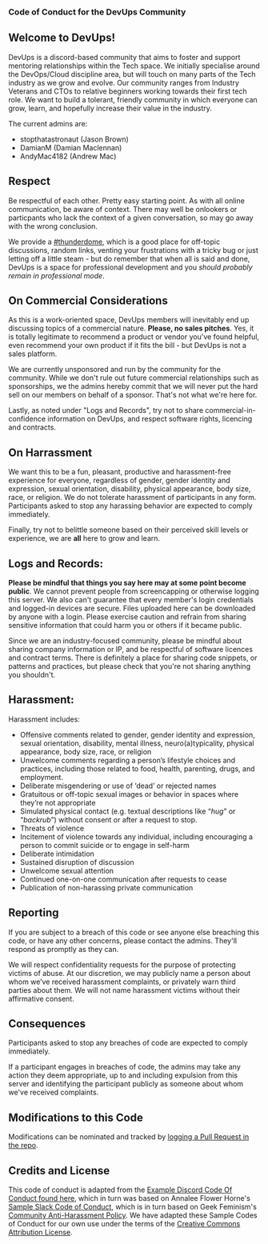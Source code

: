 ### Code of Conduct for the DevUps Community




Welcome to DevUps!
--------

DevUps is a discord-based community that aims to foster and support mentoring relationships within the Tech space. We initially specialise around the DevOps/Cloud discipline area, but will touch on many parts of the Tech industry as we grow and evolve. Our community ranges from Industry Veterans and CTOs to relative beginners working towards their first tech role. We want to build a tolerant, friendly community in which everyone can grow, learn, and hopefully increase their value in the industry.

The current admins are:

* stopthatastronaut (Jason Brown)
* DamianM (Damian Maclennan)
* AndyMac4182 (Andrew Mac)



Respect
-------

Be respectful of each other. Pretty easy starting point. As with all online communication, be aware of context. There may well be onlookers or particpants who lack the context of a given conversation, so may go away with the wrong conclusion.

We provide a [#thunderdome](https://discord.com/channels/948035550802219078/948040126523654196), which is a good place for off-topic discussions, random links, venting your frustrations with a tricky bug or just letting off a little steam - but do remember that when all is said and done, DevUps is a space for professional development and you *should probably remain in professional mode*.

On Commercial Considerations
----------------------------

As this is a work-oriented space, DevUps members will inevitably end up discussing topics of a commercial nature. **Please, no sales pitches**. Yes, it is totally legitimate to recommend a product or vendor you've found helpful, even recommend your own product if it fits the bill - but DevUps is not a sales platform.

We are currently unsponsored and run by the community for the community. While we don't rule out future commercial relationships such as sponsorships, we the admins hereby commit that we will never put the hard sell on our members on behalf of a sponsor. That's not what we're here for.

Lastly, as noted under "Logs and Records", try not to share commercial-in-confidence information on DevUps, and respect software rights, licencing and contracts.

On Harrassment
--------------

We want this to be a fun, pleasant, productive and harassment-free experience for everyone, regardless of gender, gender identity and expression, sexual orientation, disability, physical appearance, body size, race, or religion. We do not tolerate harassment of participants in any form. Participants asked to stop any harassing behavior are expected to comply immediately.

Finally, try not to belittle someone based on their perceived skill levels or experience, we are **all** here to grow and learn.

Logs and Records:
-----------------

**Please be mindful that things you say here may at some point become public**. We cannot prevent people from screencapping or otherwise logging this server. We also can't guarantee that every member's login credentials and logged-in devices are secure. Files uploaded here can be downloaded by anyone with a login. Please exercise caution and refrain from sharing sensitive information that could harm you or others if it became public.

Since we are an industry-focused community, please be mindful about sharing company information or IP, and be respectful of software licences and contract terms. There is definitely a place for sharing code snippets, or patterns and practices, but please check that you're not sharing anything you shouldn't.

Harassment:
-----------

Harassment includes:

* Offensive comments related to gender, gender identity and expression, sexual orientation, disability, mental illness, neuro(a)typicality, physical appearance, body size, race, or religion
* Unwelcome comments regarding a person’s lifestyle choices and practices, including those related to food, health, parenting, drugs, and employment.
* Deliberate misgendering or use of ‘dead’ or rejected names
* Gratuitous or off-topic sexual images or behavior in spaces where they’re not appropriate
* Simulated physical contact (e.g. textual descriptions like “*hug*” or “*backrub*”) without consent or after a request to stop.
* Threats of violence
* Incitement of violence towards any individual, including encouraging a person to commit suicide or to engage in self-harm
* Deliberate intimidation
* Sustained disruption of discussion
* Unwelcome sexual attention
* Continued one-on-one communication after requests to cease
* Publication of non-harassing private communication

Reporting
---------

If you are subject to a breach of this code or see anyone else breaching this code, or have any other concerns, please contact the admins. They'll respond as promptly as they can.

We will respect confidentiality requests for the purpose of protecting victims of abuse. At our discretion, we may publicly name a person about whom we’ve received harassment complaints, or privately warn third parties about them. We will not name harassment victims without their affirmative consent.

Consequences
------------

Participants asked to stop any breaches of code are expected to comply immediately.

If a participant engages in breaches of code, the admins may take any action they deem appropriate, up to and including expulsion from this server and identifying the participant publicly as someone about whom we've received complaints.

Modifications to this Code
--------------------------

Modifications can be nominated and tracked by [logging a Pull Request in the repo](https://github.com/stopthatastronaut/DevUps/pulls).

Credits and License
--------------------

This code of conduct is adapted from the [Example Discord Code Of Conduct found here](https://gist.github.com/didichanoch/316187f520dbbcc877afcf3f4c24f485), which in turn was based on Annalee Flower Horne's [Sample Slack Code of Conduct](https://gist.github.com/annalee/2cddeff11357c3a8a613583ebca4dc17), which is in turn based on Geek Feminism's [Community Anti-Harassment Policy](http://geekfeminism.wikia.com/wiki/Community_anti-harassment/Policy). We have adapted these Sample Codes of Conduct for our own use under the terms of the [Creative Commons Attribution License](https://creativecommons.org/licenses/by/4.0/).

